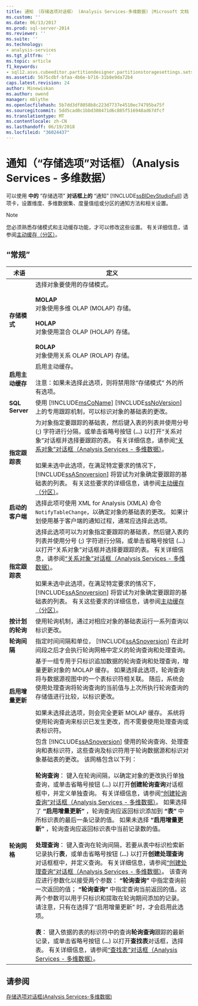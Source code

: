 ```yaml
---
title: 通知 （存储选项对话框） (Analysis Services-多维数据) |Microsoft 文档
ms.custom: ''
ms.date: 06/13/2017
ms.prod: sql-server-2014
ms.reviewer: ''
ms.suite: ''
ms.technology:
- analysis-services
ms.tgt_pltfrm: ''
ms.topic: article
f1_keywords:
- sql12.asvs.cubeeditor.partitiondesigner.partitionstoragesettings.setstorageoptions.notifications.f1
ms.assetid: 5675cdbf-bfaa-4b6e-b716-31b8e9da72b4
caps.latest.revision: 24
author: Minewiskan
ms.author: owend
manager: mblythe
ms.openlocfilehash: 5b7dd3df8058b8c223d7737e4510ec74795ba75f
ms.sourcegitcommit: 5dd5cad0c1bbd308471d6c885f516948ad67dfcf
ms.translationtype: MT
ms.contentlocale: zh-CN
ms.lasthandoff: 06/19/2018
ms.locfileid: "36024437"
---
```

# <a name="notifications-storage-options-dialog-box-analysis-services---multidimensional-data"></a>通知（“存储选项”对话框）（Analysis Services - 多维数据）
  可以使用 **中的** “存储选项” **对话框上的** “通知” [!INCLUDE[ssBIDevStudioFull](../includes/ssbidevstudiofull-md.md)] 选项卡，设置维度、多维数据集、度量值组或分区的通知方法和相关设置。  
  
> [!NOTE]  
>  您必须熟悉存储模式和主动缓存功能，才可以修改这些设置。 有关详细信息，请参阅[主动缓存（分区）](multidimensional-models-olap-logical-cube-objects/partitions-proactive-caching.md)。  
  
## <a name="options"></a>“常规”  
  
|术语|定义|  
|----------|----------------|  
|**存储模式**|选择对象要使用的存储模式。<br /><br /> **MOLAP**<br /> 对象使用多维 OLAP (MOLAP) 存储。<br /><br /> **HOLAP**<br /> 对象使用混合 OLAP (HOLAP) 存储。<br /><br /> **ROLAP**<br /> 对象使用关系 OLAP (ROLAP) 存储。|  
|**启用主动缓存**|启用主动缓存。<br /><br /> 注意：如果未选择此选项，则将禁用除“存储模式”  外的所有选项。|  
|**SQL Server**|使用 [!INCLUDE[msCoName](../includes/msconame-md.md)] [!INCLUDE[ssNoVersion](../includes/ssnoversion-md.md)] 上的专用跟踪机制，可以标识对象的基础表的更改。|  
|**指定跟踪表**|为对象指定要跟踪的基础表，然后键入表的列表并使用分号 (;) 字符进行分隔，或单击省略号按钮 (**...**) 以打开“关系对象”对话框并选择要跟踪的表。 有关详细信息，请参阅[“关系对象”对话框（Analysis Services - 多维数据）](relational-objects-dialog-box-analysis-services-multidimensional-data.md)。<br /><br /> 如果未选中此选项，在满足特定要求的情况下， [!INCLUDE[ssASnoversion](../includes/ssasnoversion-md.md)] 将尝试为对象确定要跟踪的基础表的列表。 有关这些要求的详细信息，请参阅[主动缓存（分区）](multidimensional-models-olap-logical-cube-objects/partitions-proactive-caching.md)。|  
|**启动的客户端**|选择此项可使用 XML for Analysis (XMLA) 命令`NotifyTableChange`，以确定对象的基础表的更改。 如果计划使用基于客户端的通知过程，通常应选择此选项。|  
|**指定跟踪表**|选择此选项可以为对象指定要跟踪的基础表，然后键入表的列表并使用分号 (;) 字符进行分隔，或单击省略号按钮 (**...**) 以打开“关系对象”对话框并选择要跟踪的表。 有关详细信息，请参阅[“关系对象”对话框（Analysis Services - 多维数据）](relational-objects-dialog-box-analysis-services-multidimensional-data.md)。<br /><br /> 如果未选中此选项，在满足特定要求的情况下， [!INCLUDE[ssASnoversion](../includes/ssasnoversion-md.md)] 将尝试为对象确定要跟踪的基础表的列表。 有关这些要求的详细信息，请参阅[主动缓存（分区）](multidimensional-models-olap-logical-cube-objects/partitions-proactive-caching.md)。|  
|**按计划的轮询**|使用轮询机制，通过对相应对象的基础表运行一系列查询以标识更改。|  
|**轮询间隔**|指定时间间隔和单位， [!INCLUDE[ssASnoversion](../includes/ssasnoversion-md.md)] 在此时间段之后才会执行轮询网格中定义的轮询查询和处理查询。|  
|**启用增量更新**|基于一组专用于只标识追加数据的轮询查询和处理查询，增量更新对象的 MOLAP 缓存。 如果选择此选项，轮询查询将与数据源视图中的一个表标识符相关联。 随后，系统会使用处理查询将轮询查询的当前值与上次所执行轮询查询的存储值进行比较，以标识更改。<br /><br /> 如果未选择此选项，则会完全更新 MOLAP 缓存。 系统将使用轮询查询来标识已发生更改，而不需要使用处理查询或表标识符。|  
|**轮询网格**|包含 [!INCLUDE[ssASnoversion](../includes/ssasnoversion-md.md)] 使用的轮询查询、处理查询和表标识符，这些查询及标识符用于轮询数据源和标识对象基础表的更改。 该网格包含以下列：<br /><br /> **轮询查询**： 键入在轮询间隔，以确定对象的更改执行单独查询，或单击省略号按钮 (**...**) 以打开**创建轮询查询**对话框框中，并定义单独查询。 有关详细信息，请参阅[“创建轮询查询”对话框（Analysis Services - 多维数据）](create-polling-query-dialog-box-analysis-services-multidimensional-data.md)。 如果选择了 **“启用增量更新”** ，轮询查询应返回标识添加到 **“表”** 中所标识表的最后一条记录的值。 如果未选择 **“启用增量更新”** ，轮询查询应返回标识表中当前记录数的值。<br /><br /> **处理查询**： 键入查询在轮询间隔，若要从表中标识检索新记录执行**表**，或单击省略号按钮 (**...**) 以打开**创建处理查询**对话框框中，并定义查询。 有关详细信息，请参阅[“创建处理查询”对话框（Analysis Services - 多维数据）](create-processing-query-dialog-box-analysis-services-multidimensional-data.md)。 该查询应进行参数化以接受两个参数： **“轮询查询”** 中指定查询前一次返回的值； **“轮询查询”** 中指定查询当前返回的值。这两个参数可以用于只标识和提取在轮询期间添加的记录。 请注意，只有在选择了“启用增量更新”  时，才会启用此选项。<br /><br /> **表**： 键入依据的表的标识符中的查询**轮询查询**跟踪的最新记录，或单击省略号按钮 (**...**) 以打开**查找表**对话框，选择表。 有关详细信息，请参阅[“查找表”对话框（Analysis Services - 多维数据）](find-table-dialog-box-analysis-services-multidimensional-data.md)。|  
  
## <a name="see-also"></a>请参阅  
 [存储选项对话框&#40;Analysis Services-多维数据&#41;](storage-options-dialog-box-analysis-services-multidimensional-data.md)  
  
  
